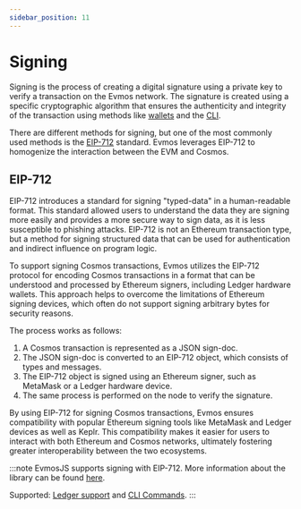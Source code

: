 ```yaml
---
sidebar_position: 11
---
```


# Signing

Signing is the process of creating a digital signature using a private key to verify a transaction
on the Evmos network. The signature is created using a specific cryptographic algorithm that
ensures the authenticity and integrity of the transaction using methods like
[wallets](./../../use/connect-your-wallet) and the [CLI](./../evmos-cli).

There are different methods for signing, but one of the most commonly used methods is the 
[EIP-712](https://eips.ethereum.org/EIPS/eip-712) standard.
Evmos leverages EIP-712 to homogenize the interaction between the EVM and Cosmos.

## EIP-712

EIP-712 introduces a standard for signing "typed-data" in a human-readable format. This standard allowed users to understand
the data they are signing more easily and provides a more secure way to sign data, as it is less susceptible to phishing
attacks. EIP-712 is not an Ethereum transaction type, but a method for signing structured data that can be used for
authentication and indirect influence on program logic.

To support signing Cosmos transactions, Evmos utilizes the EIP-712 protocol for encoding Cosmos transactions in a
format that can be understood and processed by Ethereum signers, including Ledger hardware wallets. This approach
helps to overcome the limitations of Ethereum signing devices, which often do not support signing arbitrary bytes
for security reasons.

The process works as follows:

1. A Cosmos transaction is represented as a JSON sign-doc.
2. The JSON sign-doc is converted to an EIP-712 object, which consists of types and messages.
3. The EIP-712 object is signed using an Ethereum signer, such as MetaMask or a Ledger hardware device.
4. The same process is performed on the node to verify the signature.

By using EIP-712 for signing Cosmos transactions, Evmos ensures compatibility with popular Ethereum signing tools
like MetaMask and Ledger devices as well as Keplr. This compatibility makes it easier for users to interact with both
Ethereum and Cosmos networks, ultimately fostering greater interoperability between the two ecosystems.

:::note
EvmosJS supports signing with EIP-712. More information about the library can be found [here](https://github.com/evmos/evmosjs).

Supported: [Ledger support](./../../use/connect-your-wallet/ledger) and [CLI Commands](./../evmos-cli/cli-commands).
:::
